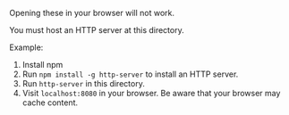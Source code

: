 Opening these in your browser will not work.

You must host an HTTP server at this directory.

Example:

1. Install npm
2. Run `npm install -g http-server` to install an HTTP server.
3. Run `http-server` in this directory.
4. Visit `localhost:8080` in your browser. Be aware that your browser may cache content.
